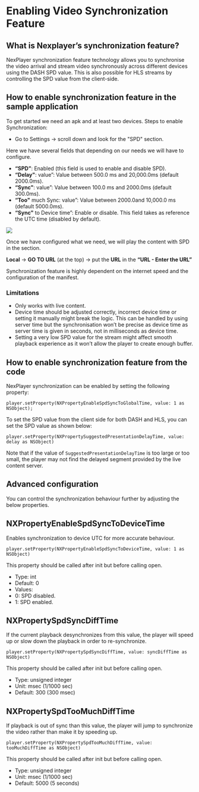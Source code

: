 # Enabling Video Synchronization Feature
## What is Nexplayer’s synchronization feature?

NexPlayer synchronization feature technology allows you to synchronise the video arrival and stream video synchronously across different devices using the DASH SPD value. This is also possible for HLS streams by controlling the SPD value from the client-side.
## How to enable synchronization feature in the sample application

To get started we need an apk and at least two devices. 
Steps to enable Synchronization:

- Go to Settings → scroll down and look for the "SPD" section.

Here we have several fields that depending on our needs we will have to configure.

- **“SPD”**: Enabled (this field is used to enable and disable SPD).
- **“Delay"**: value”: Value between 500.0 ms and 20,000.0ms (default 2000.0ms).
- **“Sync"**: value”: Value between 100.0 ms and 2000.0ms (default 300.0ms).
- **“Too"** much Sync: value”: Value between 2000.0and 10,000.0 ms (default 5000.0ms).
- **“Sync"** to Device time”: Enable or disable. This field takes as reference the UTC time (disabled by default).

![](https://github.com/NexPlayer/iOS-SDK/blob/master/asset/image1.JPG)




Once we have configured what we need, we will play the content with SPD in the section.

**Local** → **GO TO URL** (at the top) → put the **URL** in the **“URL - Enter the URL”**

Synchronization feature is highly dependent on the internet speed and the configuration of the manifest.

### Limitations

- Only works with live content.
- Device time should be adjusted correctly, incorrect device time or setting it manually might break the logic. This can be handled by using server time but the synchronisation won’t be precise as device time as server time is given in seconds, not in milliseconds as device time.
- Setting a very low SPD value for the stream might affect smooth playback experience as it won’t allow the player to create enough buffer.

## How to enable synchronization feature from the code
NexPlayer synchronization can be enabled by setting the following property:

`player.setProperty(NXPropertyEnableSpdSyncToGlobalTime, value: 1 as NSObject);`

To set the SPD value from the client side for both DASH and HLS, you can set the SPD value as shown below:

`player.setProperty(NXPropertySuggestedPresentationDelayTime, value: delay as NSObject)`

Note that if the value of `SuggestedPresentationDelayTime` is too large or too small, the player may not find the delayed segment provided by the live content server.
 
## Advanced configuration

You can control the synchronization behaviour further by adjusting the below properties.
 
 
## NXPropertyEnableSpdSyncToDeviceTime

Enables synchronization to device UTC for more accurate behaviour.

`player.setProperty(NXPropertyEnableSpdSyncToDeviceTime, value: 1 as NSObject)`

This property should be called after init but before calling open.

- Type: int
- Default: 0
- Values:
 - 0: SPD disabled.
 - 1: SPD enabled.

## NXPropertySpdSyncDiffTime

If the current playback desynchronizes from this value, the player will speed up or slow down the playback in order to re-synchronize.

`player.setProperty(NXPropertySpdSyncDiffTime, value: syncDiffTime as NSObject)`

This property should be called after init but before calling open.

- Type: unsigned integer
- Unit: msec (1/1000 sec)
- Default: 300 (300 msec)
 
## NXPropertySpdTooMuchDiffTime
If playback is out of sync than this value, the player will jump to synchronize the video rather than make it by speeding up.

`player.setProperty(NXPropertySpdTooMuchDiffTime, value: tooMuchDiffTime as NSObject)`

This property should be called after init but before calling open.

- Type: unsigned integer
- Unit: msec (1/1000 sec)
- Default: 5000 (5 seconds)
